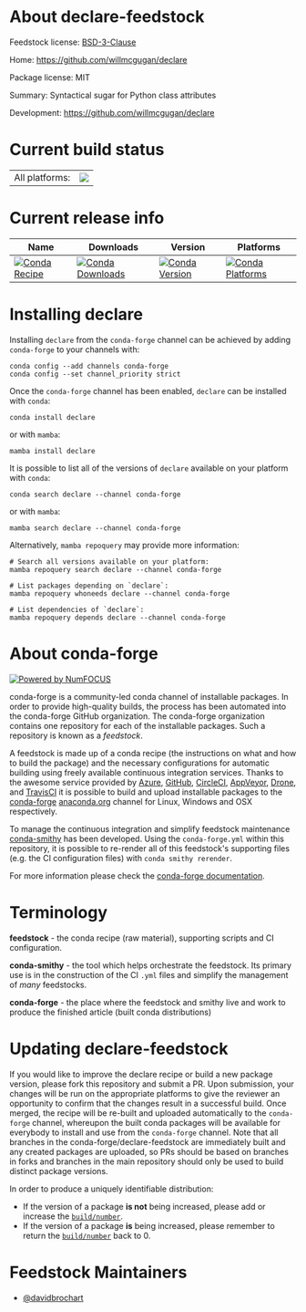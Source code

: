 About declare-feedstock
=======================

Feedstock license: [BSD-3-Clause](https://github.com/conda-forge/declare-feedstock/blob/main/LICENSE.txt)

Home: https://github.com/willmcgugan/declare

Package license: MIT

Summary: Syntactical sugar for Python class attributes

Development: https://github.com/willmcgugan/declare

Current build status
====================


<table><tr><td>All platforms:</td>
    <td>
      <a href="https://dev.azure.com/conda-forge/feedstock-builds/_build/latest?definitionId=22121&branchName=main">
        <img src="https://dev.azure.com/conda-forge/feedstock-builds/_apis/build/status/declare-feedstock?branchName=main">
      </a>
    </td>
  </tr>
</table>

Current release info
====================

| Name | Downloads | Version | Platforms |
| --- | --- | --- | --- |
| [![Conda Recipe](https://img.shields.io/badge/recipe-declare-green.svg)](https://anaconda.org/conda-forge/declare) | [![Conda Downloads](https://img.shields.io/conda/dn/conda-forge/declare.svg)](https://anaconda.org/conda-forge/declare) | [![Conda Version](https://img.shields.io/conda/vn/conda-forge/declare.svg)](https://anaconda.org/conda-forge/declare) | [![Conda Platforms](https://img.shields.io/conda/pn/conda-forge/declare.svg)](https://anaconda.org/conda-forge/declare) |

Installing declare
==================

Installing `declare` from the `conda-forge` channel can be achieved by adding `conda-forge` to your channels with:

```
conda config --add channels conda-forge
conda config --set channel_priority strict
```

Once the `conda-forge` channel has been enabled, `declare` can be installed with `conda`:

```
conda install declare
```

or with `mamba`:

```
mamba install declare
```

It is possible to list all of the versions of `declare` available on your platform with `conda`:

```
conda search declare --channel conda-forge
```

or with `mamba`:

```
mamba search declare --channel conda-forge
```

Alternatively, `mamba repoquery` may provide more information:

```
# Search all versions available on your platform:
mamba repoquery search declare --channel conda-forge

# List packages depending on `declare`:
mamba repoquery whoneeds declare --channel conda-forge

# List dependencies of `declare`:
mamba repoquery depends declare --channel conda-forge
```


About conda-forge
=================

[![Powered by
NumFOCUS](https://img.shields.io/badge/powered%20by-NumFOCUS-orange.svg?style=flat&colorA=E1523D&colorB=007D8A)](https://numfocus.org)

conda-forge is a community-led conda channel of installable packages.
In order to provide high-quality builds, the process has been automated into the
conda-forge GitHub organization. The conda-forge organization contains one repository
for each of the installable packages. Such a repository is known as a *feedstock*.

A feedstock is made up of a conda recipe (the instructions on what and how to build
the package) and the necessary configurations for automatic building using freely
available continuous integration services. Thanks to the awesome service provided by
[Azure](https://azure.microsoft.com/en-us/services/devops/), [GitHub](https://github.com/),
[CircleCI](https://circleci.com/), [AppVeyor](https://www.appveyor.com/),
[Drone](https://cloud.drone.io/welcome), and [TravisCI](https://travis-ci.com/)
it is possible to build and upload installable packages to the
[conda-forge](https://anaconda.org/conda-forge) [anaconda.org](https://anaconda.org/)
channel for Linux, Windows and OSX respectively.

To manage the continuous integration and simplify feedstock maintenance
[conda-smithy](https://github.com/conda-forge/conda-smithy) has been developed.
Using the ``conda-forge.yml`` within this repository, it is possible to re-render all of
this feedstock's supporting files (e.g. the CI configuration files) with ``conda smithy rerender``.

For more information please check the [conda-forge documentation](https://conda-forge.org/docs/).

Terminology
===========

**feedstock** - the conda recipe (raw material), supporting scripts and CI configuration.

**conda-smithy** - the tool which helps orchestrate the feedstock.
                   Its primary use is in the construction of the CI ``.yml`` files
                   and simplify the management of *many* feedstocks.

**conda-forge** - the place where the feedstock and smithy live and work to
                  produce the finished article (built conda distributions)


Updating declare-feedstock
==========================

If you would like to improve the declare recipe or build a new
package version, please fork this repository and submit a PR. Upon submission,
your changes will be run on the appropriate platforms to give the reviewer an
opportunity to confirm that the changes result in a successful build. Once
merged, the recipe will be re-built and uploaded automatically to the
`conda-forge` channel, whereupon the built conda packages will be available for
everybody to install and use from the `conda-forge` channel.
Note that all branches in the conda-forge/declare-feedstock are
immediately built and any created packages are uploaded, so PRs should be based
on branches in forks and branches in the main repository should only be used to
build distinct package versions.

In order to produce a uniquely identifiable distribution:
 * If the version of a package **is not** being increased, please add or increase
   the [``build/number``](https://docs.conda.io/projects/conda-build/en/latest/resources/define-metadata.html#build-number-and-string).
 * If the version of a package **is** being increased, please remember to return
   the [``build/number``](https://docs.conda.io/projects/conda-build/en/latest/resources/define-metadata.html#build-number-and-string)
   back to 0.

Feedstock Maintainers
=====================

* [@davidbrochart](https://github.com/davidbrochart/)

